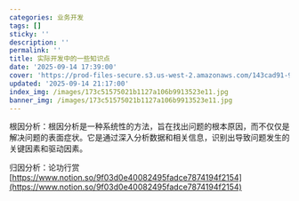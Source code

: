 ```yaml
---
categories: 业务开发
tags: []
sticky: ''
description: ''
permalink: ''
title: 实际开发中的一些知识点
date: '2025-09-14 17:39:00'
cover: 'https://prod-files-secure.s3.us-west-2.amazonaws.com/143cad91-961b-48b0-82dc-78fbb6eb5abe/83bc1247-7eab-4886-bdcb-1ffb1bb8be2b/%E8%90%A9%E6%A3%AE%E3%81%98%E3%81%82_2199289_cover.jpg?X-Amz-Algorithm=AWS4-HMAC-SHA256&X-Amz-Content-Sha256=UNSIGNED-PAYLOAD&X-Amz-Credential=ASIAZI2LB466VKUMN3XZ%2F20250918%2Fus-west-2%2Fs3%2Faws4_request&X-Amz-Date=20250918T120041Z&X-Amz-Expires=3600&X-Amz-Security-Token=IQoJb3JpZ2luX2VjEEQaCXVzLXdlc3QtMiJHMEUCIESVOizWbIA0%2Bf0idUb8rKJSfL%2FMevK7PNZXRKMZqfVoAiEApO3VZgNdNV1e9%2BUlftj8z7qmefPw6m5Z9KUZgv9CE%2FIqiAQIvf%2F%2F%2F%2F%2F%2F%2F%2F%2F%2FARAAGgw2Mzc0MjMxODM4MDUiDH87K1nPQt3%2F%2BfcS6ircA%2BuuRtUSzAMb5mro%2B0K3zCu2r8zmflzYPSvHHEv3jIGljJVSbMTdBJn71CQSigLWt9ucKLFoprnfGmgc0j9hx0V%2BvE3HmoShMs%2BHgs5YSV76gmAB1FnQ4G%2Bni1apt3WlYrWQwLcPrITPKk7dMkU2BMhth3dW2nsKQksJTDt3KiAtj0xeUG6Rpd9dTcvlryeVuonSeq%2BIvQ7OAtaDss0gPg3XG50DXWVOi2UXmMQ3H9MZCrh7i0h0IW8fpzzu7%2FfBwH%2FfGQMQqTaM%2FidshezQpDyYUSkW2cCzVm4idmsSwXpktvSoaQWfSCF%2B6EWKbuqjn%2BB0rQ933uwhjOtAL8QsccN4R3DnOMbMyFwFJ166BBeKVs8IL0NDgz2xgqtnBRARTNYV5W3AdyXPt4XpiK%2Fglz2%2FpkO%2BMJ5JS8iA45PTw0P2OeL1NHwS41mo%2BsbZ1Y6w%2FtXrR8ol%2BixxM%2FiKehoV%2FTS7TbU6Wqi4%2BXGX0mYCepU%2FeM0ZRQVFXoQstZfrtdo5KGjJYRDr1RfWsjnp0g86pEhsAXK3dWcko8LjDh2MnpN6CU66TOUVo2TjXvJKx%2FMitJWzMneEcu%2F4tNQQyyD%2BkZvprKv7zOuTj1C2TF4wdsZdB4ELOZjyyGTiefbEMJTZr8YGOqUB6SQEV2FB6n8B0E8TsVBth9uKV3ejnrfdU4DV0Sp5wZUfDYQRkXDIFomIDKQD6TM4NWM1Y4q%2B3mkYBENQR9OqfgCWouLxlcb4eUppkr2262FNlWtbjBa29d%2B7aU8O2xTGttmEI6Gn21dSEkuK8J0%2Fze49jajq%2FkjNMfku%2BK01KVgl6Jc10fGiBjohkmnfHFVzOQOYoAvUBDXXfnPPVIL5lWrJcss1&X-Amz-Signature=fa504b3b041c5bb3e9608a433a98c0cc232bd6727a8e0df7dc2fb43925d761f8&X-Amz-SignedHeaders=host&x-amz-checksum-mode=ENABLED&x-id=GetObject'
updated: '2025-09-14 21:17:00'
index_img: /images/173c51575021b1127a106b9913523e11.jpg
banner_img: /images/173c51575021b1127a106b9913523e11.jpg
---
```


根因分析：根因分析是一种系统性的方法，旨在找出问题的根本原因，而不仅仅是解决问题的表面症状。它是通过深入分析数据和相关信息，识别出导致问题发生的关键因素和驱动因素。


归因分析：论功行赏[https://www.notion.so/9f03d0e40082495fadce7874194f2154](https://www.notion.so/9f03d0e40082495fadce7874194f2154)

